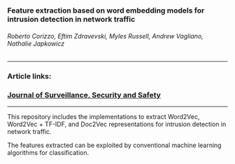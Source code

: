 ### Feature extraction based on word embedding models for intrusion detection in network traffic
###### Roberto Corizzo, Eftim Zdravevski, Myles Russell, Andrew Vagliano, Nathalie Japkowicz
###### 
------
### Article links:  
### [Journal of Surveillance, Security and Safety](https://www.jsssjournal.com/article/view/3836)  

------  
This repository includes the implementations to extract Word2Vec, Word2Vec + TF-IDF, and Doc2Vec representations for intrusion detection in network traffic.

The features extracted can be exploited by conventional machine learning algorithms for classification.
